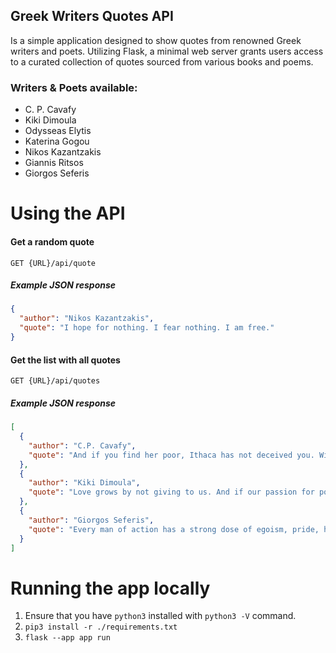 ## Greek Writers Quotes API

Is a simple application designed to show quotes from renowned Greek writers and poets. Utilizing Flask, a minimal web server grants users access to a curated collection of quotes sourced from various books and poems.

### Writers & Poets available:

- C. P. Cavafy
- Kiki Dimoula
- Odysseas Elytis
- Katerina Gogou
- Nikos Kazantzakis
- Giannis Ritsos
- Giorgos Seferis

# Using the API

#### Get a random quote

```
GET {URL}/api/quote
```

##### Example JSON response

```json
{
  "author": "Nikos Kazantzakis",
  "quote": "I hope for nothing. I fear nothing. I am free."
}
```

#### Get the list with all quotes

```
GET {URL}/api/quotes
```

##### Example JSON response

```json
[
  {
    "author": "C.P. Cavafy",
    "quote": "And if you find her poor, Ithaca has not deceived you. Wise as you have become, with so much experience, you must already have understood what these Ithacas mean."
  },
  {
    "author": "Kiki Dimoula",
    "quote": "Love grows by not giving to us. And if our passion for poetry lives on and persists, it is because poetry offers us only its bits of lint."
  },
  {
    "author": "Giorgos Seferis",
    "quote": "Every man of action has a strong dose of egoism, pride, hardness, and cunning. But all those things will be regarded as high qualities if he can make them the means to achieve great ends."
  }
]
```

# Running the app locally
1. Ensure that you have ```python3``` installed with ```python3 -V``` command.
2. ```pip3 install -r ./requirements.txt```
4.  ```flask --app app run```